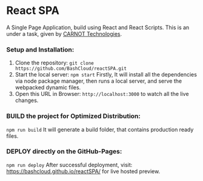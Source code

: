 # React SPA
A Single Page Application, build using React and React Scripts. This is an under a task, given by [CARNOT Technologies](https://www.carsense.in/).

### Setup and Installation:
1) Clone the repository: 
`
  git clone https://github.com/BashCloud/reactSPA.git
`
2) Start the local server:
`
  npm start
`
Firstly, It will install all the dependencies via node package manager, then runs a local server, and serve the webpacked dynamic files.
3) Open this URL in Browser: 
`
  http://localhost:3000
` to watch all the live changes.

### BUILD the project for Optimized Distribution:
`
npm run build
` It will generate a build folder, that contains production ready files.

### DEPLOY directly on the GitHub-Pages:
` npm run deploy ` After successful deployment, visit: https://bashcloud.github.io/reactSPA/ for live hosted preview.
